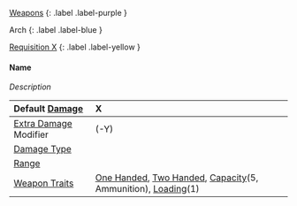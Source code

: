 
[Weapons](Game/Weapons-List)
{: .label .label-purple }

Arch
{: .label .label-blue }

[Requisition X](Game/Deployment#Requisition)
{: .label .label-yellow }
#### Name
*Description*

| Default [Damage](Core/Weapons#Calculating%20Damage)       | X                                                                                                                                                                                              |
| :-------------------------------------------------------- | :--------------------------------------------------------------------------------------------------------------------------------------------------------------------------------------------- |
| [Extra Damage](Game/Core/Attacks#Extra%20Damage) Modifier | (-Y)                                                                                                                                                                                           |
| [Damage Type](Core/Weapons#Damage%20Type)                 |                                                                                                                                                                                                |
| [Range](Core/Weapons#Range)                               |                                                                                                                                                                                                |
| [Weapon Traits](Core/Weapon-Traits)                       | [One Handed](Game/Core/Blocks/One-Handed), [Two Handed](Game/Core/Blocks/Two-Handed), [Capacity](Game/Core/Blocks/Capacity)(5, Ammunition), [Loading](Game/Core/Blocks/Loading)(1) |

